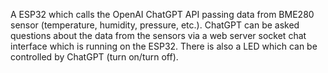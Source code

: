 A ESP32 which calls the OpenAI ChatGPT API passing data from BME280 sensor (temperature, humidity, pressure, etc.). ChatGPT can be asked questions about the data from the sensors via a web server socket chat interface which is running on the ESP32. There is also a LED which can be controlled by ChatGPT (turn on/turn off).
